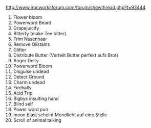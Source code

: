  http://www.ironworksforum.com/forum/showthread.php?t=93444
1. Flower bloom
2. Powerword Beard
3. Grapejuicify
4. Bitterfy (make Tee bitter)
5. Trim Nasenhaar
6. Remove Oilstains
7. Glitter
8. Distribute Butter (Verteilt Butter perfekt aufs Brot)
9. Anger Deity
10. Powerword Bloom
11. Disguise undead
12. Detect Ground
13. Charm undead
14. Fireballs
15. Acid Trip
16. Bigbys insulting hand
17. Blind self
18. Power word pun
19. moon blast scheint Mondlicht auf eine Stelle
20. Scroll of animal talking
